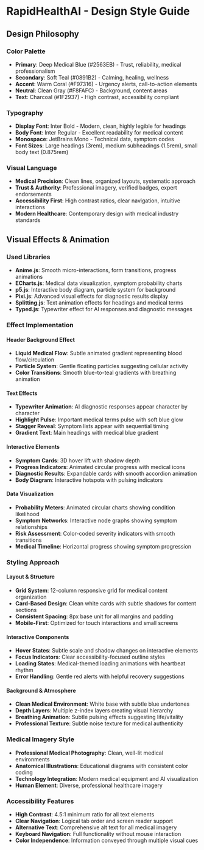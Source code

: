 # RapidHealthAI - Design Style Guide

## Design Philosophy

### Color Palette
- **Primary**: Deep Medical Blue (#2563EB) - Trust, reliability, medical professionalism
- **Secondary**: Soft Teal (#0891B2) - Calming, healing, wellness
- **Accent**: Warm Coral (#F97316) - Urgency alerts, call-to-action elements
- **Neutral**: Clean Gray (#F8FAFC) - Background, content areas
- **Text**: Charcoal (#1F2937) - High contrast, accessibility compliant

### Typography
- **Display Font**: Inter Bold - Modern, clean, highly legible for headings
- **Body Font**: Inter Regular - Excellent readability for medical content
- **Monospace**: JetBrains Mono - Technical data, symptom codes
- **Font Sizes**: Large headings (3rem), medium subheadings (1.5rem), small body text (0.875rem)

### Visual Language
- **Medical Precision**: Clean lines, organized layouts, systematic approach
- **Trust & Authority**: Professional imagery, verified badges, expert endorsements
- **Accessibility First**: High contrast ratios, clear navigation, intuitive interactions
- **Modern Healthcare**: Contemporary design with medical industry standards

## Visual Effects & Animation

### Used Libraries
- **Anime.js**: Smooth micro-interactions, form transitions, progress animations
- **ECharts.js**: Medical data visualization, symptom probability charts
- **p5.js**: Interactive body diagram, particle system for background
- **Pixi.js**: Advanced visual effects for diagnostic results display
- **Splitting.js**: Text animation effects for headings and medical terms
- **Typed.js**: Typewriter effect for AI responses and diagnostic messages

### Effect Implementation

#### Header Background Effect
- **Liquid Medical Flow**: Subtle animated gradient representing blood flow/circulation
- **Particle System**: Gentle floating particles suggesting cellular activity
- **Color Transitions**: Smooth blue-to-teal gradients with breathing animation

#### Text Effects
- **Typewriter Animation**: AI diagnostic responses appear character by character
- **Highlight Pulse**: Important medical terms pulse with soft blue glow
- **Stagger Reveal**: Symptom lists appear with sequential timing
- **Gradient Text**: Main headings with medical blue gradient

#### Interactive Elements
- **Symptom Cards**: 3D hover lift with shadow depth
- **Progress Indicators**: Animated circular progress with medical icons
- **Diagnostic Results**: Expandable cards with smooth accordion animation
- **Body Diagram**: Interactive hotspots with pulsing indicators

#### Data Visualization
- **Probability Meters**: Animated circular charts showing condition likelihood
- **Symptom Networks**: Interactive node graphs showing symptom relationships
- **Risk Assessment**: Color-coded severity indicators with smooth transitions
- **Medical Timeline**: Horizontal progress showing symptom progression

### Styling Approach

#### Layout & Structure
- **Grid System**: 12-column responsive grid for medical content organization
- **Card-Based Design**: Clean white cards with subtle shadows for content sections
- **Consistent Spacing**: 8px base unit for all margins and padding
- **Mobile-First**: Optimized for touch interactions and small screens

#### Interactive Components
- **Hover States**: Subtle scale and shadow changes on interactive elements
- **Focus Indicators**: Clear accessibility-focused outline styles
- **Loading States**: Medical-themed loading animations with heartbeat rhythm
- **Error Handling**: Gentle red alerts with helpful recovery suggestions

#### Background & Atmosphere
- **Clean Medical Environment**: White base with subtle blue undertones
- **Depth Layers**: Multiple z-index layers creating visual hierarchy
- **Breathing Animation**: Subtle pulsing effects suggesting life/vitality
- **Professional Texture**: Subtle noise texture for medical authenticity

### Medical Imagery Style
- **Professional Medical Photography**: Clean, well-lit medical environments
- **Anatomical Illustrations**: Educational diagrams with consistent color coding
- **Technology Integration**: Modern medical equipment and AI visualization
- **Human Element**: Diverse, professional healthcare imagery

### Accessibility Features
- **High Contrast**: 4.5:1 minimum ratio for all text elements
- **Clear Navigation**: Logical tab order and screen reader support
- **Alternative Text**: Comprehensive alt text for all medical imagery
- **Keyboard Navigation**: Full functionality without mouse interaction
- **Color Independence**: Information conveyed through multiple visual cues
